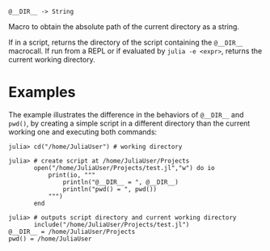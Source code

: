 ```
@__DIR__ -> String
```

Macro to obtain the absolute path of the current directory as a string.

If in a script, returns the directory of the script containing the `@__DIR__` macrocall. If run from a REPL or if evaluated by `julia -e <expr>`, returns the current working directory.

# Examples

The example illustrates the difference in the behaviors of `@__DIR__` and `pwd()`, by creating a simple script in a different directory than the current working one and executing both commands:

```julia-repl
julia> cd("/home/JuliaUser") # working directory

julia> # create script at /home/JuliaUser/Projects
       open("/home/JuliaUser/Projects/test.jl","w") do io
           print(io, """
               println("@__DIR__ = ", @__DIR__)
               println("pwd() = ", pwd())
           """)
       end

julia> # outputs script directory and current working directory
       include("/home/JuliaUser/Projects/test.jl")
@__DIR__ = /home/JuliaUser/Projects
pwd() = /home/JuliaUser
```
